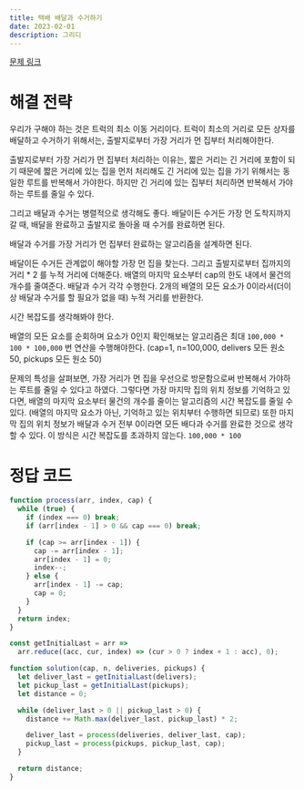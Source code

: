```yaml
---
title: 택배 배달과 수거하기
date: 2023-02-01
description: 그리디
---
```


[문제 링크](https://school.programmers.co.kr/learn/courses/30/lessons/150369)

# 해결 전략

우리가 구해야 하는 것은 트럭의 최소 이동 거리이다.
트럭이 최소의 거리로 모든 상자를 배달하고 수거하기 위해서는, 출발지로부터 가장 거리가 먼 집부터 처리해야한다.

출발지로부터 가장 거리가 먼 집부터 처리하는 이유는, 짧은 거리는 긴 거리에 포함이 되기 때문에 짧은 거리에 있는 집을 먼저 처리해도 긴 거리에 있는 집을 가기 위해서는 동일한 루트를 반복해서 가야한다.
하지만 긴 거리에 있는 집부터 처리하면 반복해서 가야하는 루트를 줄일 수 있다.

그리고 배달과 수거는 병렬적으로 생각해도 좋다. 배달이든 수거든 가장 먼 도착지까지 갈 때, 배달을 완료하고 출발지로 돌아올 때 수거를 완료하면 된다.

배달과 수거를 가장 거리가 먼 집부터 완료하는 알고리즘을 설계하면 된다.

배달이든 수거든 관계없이 해야할 가장 먼 집을 찾는다. 그리고 출발지로부터 집까지의 거리 \* 2 를 누적 거리에 더해준다.
배열의 마지막 요소부터 cap의 한도 내에서 물건의 개수를 줄여준다. 배달과 수거 각각 수행한다. 2개의 배열의 모든 요소가 0이라서(더이상 배달과 수거를 할 필요가 없을 때) 누적 거리를 반환한다.

시간 복잡도를 생각해봐야 한다.

배열의 모든 요소를 순회하며 요소가 0인지 확인해보는 알고리즘은 최대 `100,000 * 100 * 100,000` 번 연산을 수행해야한다. (cap=1, n=100,000, delivers 모든 원소 50, pickups 모든 원소 50)

문제의 특성을 살펴보면, 가장 거리가 먼 집을 우선으로 방문함으로써 반복해서 가야하는 루트를 줄일 수 있다고 하였다.
그렇다면 가장 마지막 집의 위치 정보를 기억하고 있다면, 배열의 마지막 요소부터 물건의 개수를 줄이는 알고리즘의 시간 복잡도를 줄일 수 있다. (배열의 마지막 요소가 아닌, 기억하고 있는 위치부터 수행하면 되므로) 또한 마지막 집의 위치 정보가 배달과 수거 전부 0이라면 모든 배다과 수거를 완료한 것으로 생각할 수 있다. 이 방식은 시간 복잡도를 초과하지 않는다. `100,000 * 100`

# 정답 코드

```js
function process(arr, index, cap) {
  while (true) {
    if (index === 0) break;
    if (arr[index - 1] > 0 && cap === 0) break;

    if (cap >= arr[index - 1]) {
      cap -= arr[index - 1];
      arr[index - 1] = 0;
      index--;
    } else {
      arr[index - 1] -= cap;
      cap = 0;
    }
  }
  return index;
}

const getInitialLast = arr =>
  arr.reduce((acc, cur, index) => (cur > 0 ? index + 1 : acc), 0);

function solution(cap, n, deliveries, pickups) {
  let deliver_last = getInitialLast(delivers);
  let pickup_last = getInitialLast(pickups);
  let distance = 0;

  while (deliver_last > 0 || pickup_last > 0) {
    distance += Math.max(deliver_last, pickup_last) * 2;

    deliver_last = process(deliveries, deliver_last, cap);
    pickup_last = process(pickups, pickup_last, cap);
  }

  return distance;
}
```
